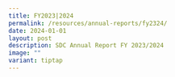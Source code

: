 ```yaml
---
title: FY2023|2024
permalink: /resources/annual-reports/fy2324/
date: 2024-01-01
layout: post
description: SDC Annual Report FY 2023/2024
image: ""
variant: tiptap
---
```

<p></p>